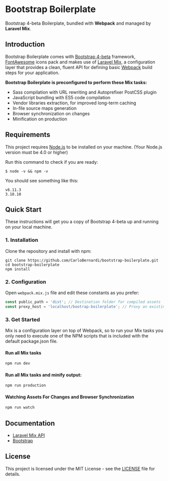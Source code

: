# Bootstrap Boilerplate
Bootstrap 4-beta Boilerplate, bundled with **Webpack** and managed by **Laravel Mix**.


## Introduction
Bootstrap Boilerplate comes with [Bootstrap 4-beta](https://getbootstrap.com/) framework, [FontAwesome](http://fontawesome.io/) icons pack and makes use of
[Laravel Mix](https://github.com/JeffreyWay/laravel-mix), a configuration layer that provides a clean, fluent API for defining basic [Webpack](http://github.com/webpack/webpack) build steps for your application.

**Bootstrap Boilerplate is preconfigured to perform these Mix tasks:**
- Sass compilation with URL rewriting and Autoprefixer PostCSS plugin
- JavaScript bundling with ES5 code compilation
- Vendor libraries extraction, for improved long-term caching
- In-file source maps generation
- Browser synchronization on changes
- Minification on production


## Requirements

This project requires [Node.js](https://nodejs.org/) to be installed on your machine.
(Your Node.js version must be 4.0 or higher)

Run this command to check if you are ready:

```shell
$ node -v && npm -v
```
You should see something like this:
```shell
v6.11.3
3.10.10
```


## Quick Start
These instructions will get you a copy of Bootstrap 4-beta up and running on your local machine.

### 1. Installation
Clone the repository and install with npm:
```shell
git clone https://github.com/CarloBernardi/bootstrap-boilerplate.git
cd bootstrap-boilerplate
npm install
```

### 2. Configuration
Open <code>webpack.mix.js</code> file and edit these constants as you prefer:
```javascript
const public_path = 'dist'; // Destination folder for compiled assets
const proxy_host = 'localhost/bootrap-boilerplate'; // Proxy an existing virtual host. (eg. 'local.dev')
```

### 3. Get Started
Mix is a configuration layer on top of Webpack, so to run your Mix tasks you only need to execute one of the NPM scripts that is included with the default package.json file.
#### Run all Mix tasks
```bash
npm run dev
```

#### Run all Mix tasks and minify output:
```bash
npm run production
```

#### Watching Assets For Changes and Browser Synchronization
```bash
npm run watch
```

## Documentation
- [Laravel Mix API](https://github.com/JeffreyWay/laravel-mix/tree/master/docs#readme)
- [Bootstrap](https://getbootstrap.com/docs/4.0/getting-started/introduction/)

## License
This project is licensed under the MIT License - see the [LICENSE](LICENSE) file for details.
